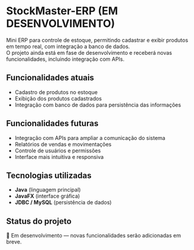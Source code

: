 # StockMaster-ERP (EM DESENVOLVIMENTO)

Mini ERP para controle de estoque, permitindo cadastrar e exibir produtos em tempo real, com integração a banco de dados.  
O projeto ainda está em fase de desenvolvimento e receberá novas funcionalidades, incluindo integração com APIs.

## Funcionalidades atuais
- Cadastro de produtos no estoque
- Exibição dos produtos cadastrados
- Integração com banco de dados para persistência das informações

## Funcionalidades futuras
- Integração com APIs para ampliar a comunicação do sistema
- Relatórios de vendas e movimentações
- Controle de usuários e permissões
- Interface mais intuitiva e responsiva

## Tecnologias utilizadas
- **Java** (linguagem principal)
- **JavaFX** (interface gráfica)
- **JDBC / MySQL** (persistência de dados)

## Status do projeto
🚧 Em desenvolvimento — novas funcionalidades serão adicionadas em breve.

